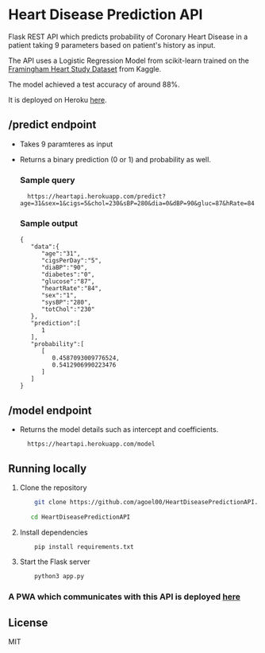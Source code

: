 # Heart Disease Prediction API

Flask REST API which predicts probability of Coronary Heart Disease in a patient taking 9 parameters based on patient's history as input.

The API uses a Logistic Regression Model from scikit-learn trained on the [Framingham Heart Study Dataset](https://www.kaggle.com/amanajmera1/framingham-heart-study-dataset) from Kaggle.

The model achieved a test accuracy of around 88%.

It is deployed on Heroku [here](https://heartapi.herokuapp.com).

## /predict endpoint

- Takes 9 paramteres as input
- Returns a binary prediction (0 or 1) and probability as well.

	### Sample query
    	https://heartapi.herokuapp.com/predict?age=31&sex=1&cigs=5&chol=230&sBP=280&dia=0&dBP=90&gluc=87&hRate=84

	### Sample output

      {
         "data":{
            "age":"31",
            "cigsPerDay":"5",
            "diaBP":"90",
            "diabetes":"0",
            "glucose":"87",
            "heartRate":"84",
            "sex":"1",
            "sysBP":"280",
            "totChol":"230"
         },
         "prediction":[
            1
         ],
         "probability":[
            [
               0.4587093009776524,
               0.5412906990223476
            ]
         ]
      }


## /model endpoint
- Returns the model details such as intercept and coefficients.

		https://heartapi.herokuapp.com/model

## Running locally

1. Clone the repository

   ```bash
	   git clone https://github.com/agoel00/HeartDiseasePredictionAPI.git
	
      cd HeartDiseasePredictionAPI
   ```
2. Install dependencies
   ```bash
	   pip install requirements.txt
   ```
	
3. Start the Flask server
   ```bash
	   python3 app.py
   ```

### A PWA which communicates with this API is deployed [here](https://heartify.netlify.com)

## License
MIT
